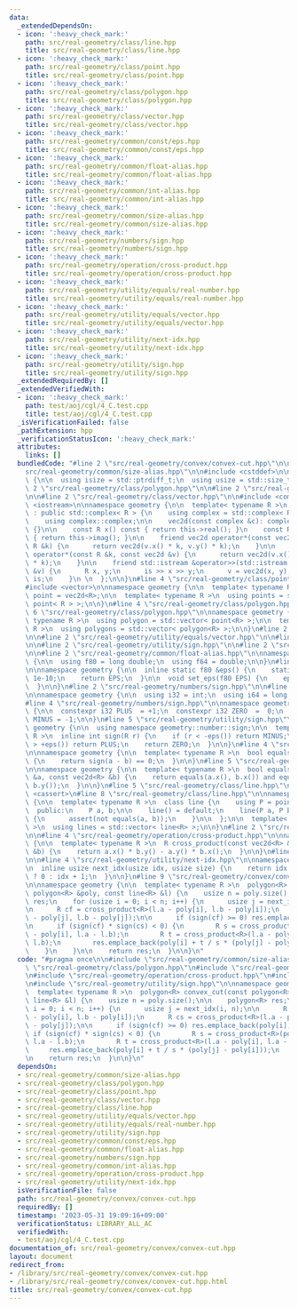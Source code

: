 ```yaml
---
data:
  _extendedDependsOn:
  - icon: ':heavy_check_mark:'
    path: src/real-geometry/class/line.hpp
    title: src/real-geometry/class/line.hpp
  - icon: ':heavy_check_mark:'
    path: src/real-geometry/class/point.hpp
    title: src/real-geometry/class/point.hpp
  - icon: ':heavy_check_mark:'
    path: src/real-geometry/class/polygon.hpp
    title: src/real-geometry/class/polygon.hpp
  - icon: ':heavy_check_mark:'
    path: src/real-geometry/class/vector.hpp
    title: src/real-geometry/class/vector.hpp
  - icon: ':heavy_check_mark:'
    path: src/real-geometry/common/const/eps.hpp
    title: src/real-geometry/common/const/eps.hpp
  - icon: ':heavy_check_mark:'
    path: src/real-geometry/common/float-alias.hpp
    title: src/real-geometry/common/float-alias.hpp
  - icon: ':heavy_check_mark:'
    path: src/real-geometry/common/int-alias.hpp
    title: src/real-geometry/common/int-alias.hpp
  - icon: ':heavy_check_mark:'
    path: src/real-geometry/common/size-alias.hpp
    title: src/real-geometry/common/size-alias.hpp
  - icon: ':heavy_check_mark:'
    path: src/real-geometry/numbers/sign.hpp
    title: src/real-geometry/numbers/sign.hpp
  - icon: ':heavy_check_mark:'
    path: src/real-geometry/operation/cross-product.hpp
    title: src/real-geometry/operation/cross-product.hpp
  - icon: ':heavy_check_mark:'
    path: src/real-geometry/utility/equals/real-number.hpp
    title: src/real-geometry/utility/equals/real-number.hpp
  - icon: ':heavy_check_mark:'
    path: src/real-geometry/utility/equals/vector.hpp
    title: src/real-geometry/utility/equals/vector.hpp
  - icon: ':heavy_check_mark:'
    path: src/real-geometry/utility/next-idx.hpp
    title: src/real-geometry/utility/next-idx.hpp
  - icon: ':heavy_check_mark:'
    path: src/real-geometry/utility/sign.hpp
    title: src/real-geometry/utility/sign.hpp
  _extendedRequiredBy: []
  _extendedVerifiedWith:
  - icon: ':heavy_check_mark:'
    path: test/aoj/cgl/4_C.test.cpp
    title: test/aoj/cgl/4_C.test.cpp
  _isVerificationFailed: false
  _pathExtension: hpp
  _verificationStatusIcon: ':heavy_check_mark:'
  attributes:
    links: []
  bundledCode: "#line 2 \"src/real-geometry/convex/convex-cut.hpp\"\n\n#line 2 \"\
    src/real-geometry/common/size-alias.hpp\"\n\n#include <cstddef>\n\nnamespace geometry\
    \ {\n\n  using isize = std::ptrdiff_t;\n  using usize = std::size_t;\n\n}\n#line\
    \ 2 \"src/real-geometry/class/polygon.hpp\"\n\n#line 2 \"src/real-geometry/class/point.hpp\"\
    \n\n#line 2 \"src/real-geometry/class/vector.hpp\"\n\n#include <complex>\n#include\
    \ <iostream>\n\nnamespace geometry {\n\n  template< typename R >\n  class vec2d\
    \ : public std::complex< R > {\n    using complex = std::complex< R >;\n\n   public:\n\
    \    using complex::complex;\n\n    vec2d(const complex &c): complex::complex(c)\
    \ {}\n\n    const R x() const { return this->real(); }\n    const R y() const\
    \ { return this->imag(); }\n\n    friend vec2d operator*(const vec2d &v, const\
    \ R &k) {\n      return vec2d(v.x() * k, v.y() * k);\n    }\n\n    friend vec2d\
    \ operator*(const R &k, const vec2d &v) {\n      return vec2d(v.x() * k, v.y()\
    \ * k);\n    }\n\n    friend std::istream &operator>>(std::istream &is, vec2d\
    \ &v) {\n      R x, y;\n      is >> x >> y;\n      v = vec2d(x, y);\n      return\
    \ is;\n    }\n \n  };\n\n}\n#line 4 \"src/real-geometry/class/point.hpp\"\n\n\
    #include <vector>\n\nnamespace geometry {\n\n  template< typename R >\n  using\
    \ point = vec2d<R>;\n\n  template< typename R >\n  using points = std::vector<\
    \ point< R > >;\n\n}\n#line 4 \"src/real-geometry/class/polygon.hpp\"\n\n#line\
    \ 6 \"src/real-geometry/class/polygon.hpp\"\n\nnamespace geometry {\n\n  template<\
    \ typename R >\n  using polygon = std::vector< point<R> >;\n\n  template< typename\
    \ R >\n  using polygons = std::vector< polygon<R> >;\n\n}\n#line 2 \"src/real-geometry/class/line.hpp\"\
    \n\n#line 2 \"src/real-geometry/utility/equals/vector.hpp\"\n\n#line 2 \"src/real-geometry/utility/equals/real-number.hpp\"\
    \n\n#line 2 \"src/real-geometry/utility/sign.hpp\"\n\n#line 2 \"src/real-geometry/common/const/eps.hpp\"\
    \n\n#line 2 \"src/real-geometry/common/float-alias.hpp\"\n\nnamespace geometry\
    \ {\n\n  using f80 = long double;\n  using f64 = double;\n\n}\n#line 4 \"src/real-geometry/common/const/eps.hpp\"\
    \n\nnamespace geometry {\n\n  inline static f80 &eps() {\n    static f80 EPS =\
    \ 1e-10;\n    return EPS;\n  }\n\n  void set_eps(f80 EPS) {\n    eps() = EPS;\n\
    \  }\n\n}\n#line 2 \"src/real-geometry/numbers/sign.hpp\"\n\n#line 2 \"src/real-geometry/common/int-alias.hpp\"\
    \n\nnamespace geometry {\n\n  using i32 = int;\n  using i64 = long long;\n\n}\n\
    #line 4 \"src/real-geometry/numbers/sign.hpp\"\n\nnamespace geometry::number::sign\
    \ {\n\n  constexpr i32 PLUS  = +1;\n  constexpr i32 ZERO  =  0;\n  constexpr i32\
    \ MINUS = -1;\n\n}\n#line 5 \"src/real-geometry/utility/sign.hpp\"\n\nnamespace\
    \ geometry {\n\n  using namespace geometry::number::sign;\n\n  template< typename\
    \ R >\n  inline int sign(R r) {\n    if (r < -eps()) return MINUS;\n    if (r\
    \ > +eps()) return PLUS;\n    return ZERO;\n  }\n\n}\n#line 4 \"src/real-geometry/utility/equals/real-number.hpp\"\
    \n\nnamespace geometry {\n\n  template< typename R >\n  bool equals(R a, R b)\
    \ {\n    return sign(a - b) == 0;\n  }\n\n}\n#line 5 \"src/real-geometry/utility/equals/vector.hpp\"\
    \n\nnamespace geometry {\n\n  template< typename R >\n  bool equals(const vec2d<R>\
    \ &a, const vec2d<R> &b) {\n    return equals(a.x(), b.x()) and equals(a.y(),\
    \ b.y());\n  }\n\n}\n#line 5 \"src/real-geometry/class/line.hpp\"\n\n#include\
    \ <cassert>\n#line 8 \"src/real-geometry/class/line.hpp\"\n\nnamespace geometry\
    \ {\n\n  template< typename R >\n  class line {\n    using P = point<R>;\n\n \
    \  public:\n    P a, b;\n\n    line() = default;\n    line(P a, P b) : a(a), b(b)\
    \ {\n      assert(not equals(a, b));\n    }\n\n  };\n\n  template< typename R\
    \ >\n  using lines = std::vector< line<R> >;\n\n}\n#line 2 \"src/real-geometry/operation/cross-product.hpp\"\
    \n\n#line 4 \"src/real-geometry/operation/cross-product.hpp\"\n\nnamespace geometry\
    \ {\n\n  template< typename R >\n  R cross_product(const vec2d<R> &a, const vec2d<R>\
    \ &b) {\n    return a.x() * b.y() - a.y() * b.x();\n  }\n\n}\n#line 2 \"src/real-geometry/utility/next-idx.hpp\"\
    \n\n#line 4 \"src/real-geometry/utility/next-idx.hpp\"\n\nnamespace geometry {\n\
    \n  inline usize next_idx(usize idx, usize size) {\n    return idx + 1 == size\
    \ ? 0 : idx + 1;\n  }\n\n}\n#line 9 \"src/real-geometry/convex/convex-cut.hpp\"\
    \n\nnamespace geometry {\n\n  template< typename R >\n  polygon<R> convex_cut(const\
    \ polygon<R> &poly, const line<R> &l) {\n    usize n = poly.size();\n\n    polygon<R>\
    \ res;\n    for (usize i = 0; i < n; i++) {\n      usize j = next_idx(i, n);\n\
    \n      R cf = cross_product<R>(l.a - poly[i], l.b - poly[i]);\n      R cs = cross_product<R>(l.a\
    \ - poly[j], l.b - poly[j]);\n\n      if (sign(cf) >= 0) res.emplace_back(poly[i]);\n\
    \n      if (sign(cf) * sign(cs) < 0) {\n        R s = cross_product<R>(poly[j]\
    \ - poly[i], l.a - l.b);\n        R t = cross_product<R>(l.a - poly[i], l.a -\
    \ l.b);\n        res.emplace_back(poly[i] + t / s * (poly[j] - poly[i]));\n  \
    \    }\n    }\n\n    return res;\n  }\n\n}\n"
  code: "#pragma once\n\n#include \"src/real-geometry/common/size-alias.hpp\"\n#include\
    \ \"src/real-geometry/class/polygon.hpp\"\n#include \"src/real-geometry/class/line.hpp\"\
    \n#include \"src/real-geometry/operation/cross-product.hpp\"\n#include \"src/real-geometry/utility/next-idx.hpp\"\
    \n#include \"src/real-geometry/utility/sign.hpp\"\n\nnamespace geometry {\n\n\
    \  template< typename R >\n  polygon<R> convex_cut(const polygon<R> &poly, const\
    \ line<R> &l) {\n    usize n = poly.size();\n\n    polygon<R> res;\n    for (usize\
    \ i = 0; i < n; i++) {\n      usize j = next_idx(i, n);\n\n      R cf = cross_product<R>(l.a\
    \ - poly[i], l.b - poly[i]);\n      R cs = cross_product<R>(l.a - poly[j], l.b\
    \ - poly[j]);\n\n      if (sign(cf) >= 0) res.emplace_back(poly[i]);\n\n     \
    \ if (sign(cf) * sign(cs) < 0) {\n        R s = cross_product<R>(poly[j] - poly[i],\
    \ l.a - l.b);\n        R t = cross_product<R>(l.a - poly[i], l.a - l.b);\n   \
    \     res.emplace_back(poly[i] + t / s * (poly[j] - poly[i]));\n      }\n    }\n\
    \n    return res;\n  }\n\n}\n"
  dependsOn:
  - src/real-geometry/common/size-alias.hpp
  - src/real-geometry/class/polygon.hpp
  - src/real-geometry/class/point.hpp
  - src/real-geometry/class/vector.hpp
  - src/real-geometry/class/line.hpp
  - src/real-geometry/utility/equals/vector.hpp
  - src/real-geometry/utility/equals/real-number.hpp
  - src/real-geometry/utility/sign.hpp
  - src/real-geometry/common/const/eps.hpp
  - src/real-geometry/common/float-alias.hpp
  - src/real-geometry/numbers/sign.hpp
  - src/real-geometry/common/int-alias.hpp
  - src/real-geometry/operation/cross-product.hpp
  - src/real-geometry/utility/next-idx.hpp
  isVerificationFile: false
  path: src/real-geometry/convex/convex-cut.hpp
  requiredBy: []
  timestamp: '2023-05-31 19:09:16+09:00'
  verificationStatus: LIBRARY_ALL_AC
  verifiedWith:
  - test/aoj/cgl/4_C.test.cpp
documentation_of: src/real-geometry/convex/convex-cut.hpp
layout: document
redirect_from:
- /library/src/real-geometry/convex/convex-cut.hpp
- /library/src/real-geometry/convex/convex-cut.hpp.html
title: src/real-geometry/convex/convex-cut.hpp
---
```

